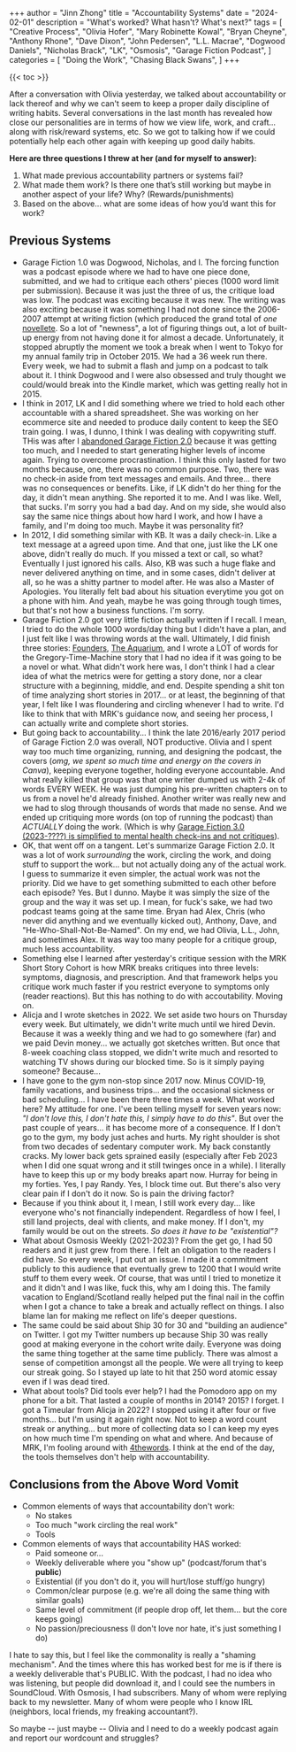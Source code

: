 +++
author = "Jinn Zhong"
title = "Accountability Systems"
date = "2024-02-01"
description = "What's worked? What hasn't? What's next?"
tags = [
    "Creative Process",
    "Olivia Hofer",
    "Mary Robinette Kowal",
    "Bryan Cheyne",
    "Anthony Rhone",
    "Dave Dixon",
    "John Pedersen",
    "L.L. Macrae",
    "Dogwood Daniels",
    "Nicholas Brack",
    "LK",
    "Osmosis",
    "Garage Fiction Podcast",
]
categories = [
    "Doing the Work",
    "Chasing Black Swans",
]
+++

{{< toc >}}

After a conversation with Olivia yesterday, we talked about accountability or lack thereof and why we can't seem to keep a proper daily discipline of writing habits. Several conversations in the last month has revealed how close our personalities are in terms of how we view life, work, and craft... along with risk/reward systems, etc. So we got to talking how if we could potentially help each other again with keeping up good daily habits.

**Here are three questions I threw at her (and for myself to answer):**

1. What made previous accountability partners or systems fail? 
2. What made them work? Is there one that’s still working but maybe in another aspect of your life? Why? (Rewards/punishments) 
3. Based on the above… what are some ideas of how you’d want this for work?

## Previous Systems
- Garage Fiction 1.0 was Dogwood, Nicholas, and I. The forcing function was a podcast episode where we had to have one piece done, submitted, and we had to critique each others' pieces (1000 word limit per submission). Because it was just the three of us, the critique load was low. The podcast was exciting because it was new. The writing was also exciting because it was something I had not done since the 2006-2007 attempt at writing fiction (which produced the grand total of *one* [novellete](https://journal.jinnzhong.com/the-icarus-remix/). So a lot of "newness", a lot of figuring things out, a lot of built-up energy from not having done it for almost a decade. Unfortunately, it stopped abruptly the moment we took a break when I went to Tokyo for my annual family trip in October 2015. We had a 36 week run there. Every week, we had to submit a flash and jump on a podcast to talk about it. I think Dogwood and I were also obsessed and truly thought we could/would break into the Kindle market, which was getting really hot in 2015.
- I think in 2017, LK and I did something where we tried to hold each other accountable with a shared spreadsheet. She was working on her ecommerce site and needed to produce daily content to keep the SEO train going. I was, I dunno, I think I was dealing with copywriting stuff. THis was after I [abandoned Garage Fiction 2.0](https://journal.jinnzhong.com/kill-gfp-2.0/) because it was getting too much, and I needed to start generating higher levels of income again. Trying to overcome procrastination. I think this only lasted for two months because, one, there was no common purpose. Two, there was no check-in aside from text messages and emails. And three... there was no consequences or benefits. Like, if LK didn't do her thing for the day, it didn't mean anything. She reported it to me. And I was like. Well, that sucks. I'm sorry you had a bad day. And on my side, she would also say the same nice things about how hard I work, and how I have a family, and I'm doing too much. Maybe it was personality fit?
- In 2012, I did something similar with KB. It was a daily check-in. Like a text message at a agreed upon time. And that one, just like the LK one above, didn't really do much. If you missed a text or call, so what? Eventually I just ignored his calls. Also, KB was such a huge flake and never delivered anything on time, and in some cases, didn't deliver at all, so he was a shitty partner to model after. He was also a Master of Apologies. You literally felt bad about his situation everytime you got on a phone with him. And yeah, maybe he was going through tough times, but that's not how a business functions. I'm sorry.
- Garage Fiction 2.0 got very little fiction actually written if I recall. I mean, I tried to do the whole 1000 words/day thing but I didn't have a plan, and I just felt like I was throwing words at the wall. Ultimately, I did finish three stories: [Founders](https://journal.jinnzhong.com/founders/), [The Aquarium](https://journal.jinnzhong.com/the-aquarium/), and I wrote a LOT of words for the Gregory-Time-Machine story that I had no idea if it was going to be a novel or what. What didn't work here was, I don't think I had a clear idea of what the metrics were for getting a story done, nor a clear structure with a beginning, middle, and end. Despite spending a shit ton of time analyzing short stories in 2017... or at least, the beginning of that year, I felt like I was floundering and circling whenever I had to write. I'd like to think that with MRK's guidance now, and seeing her process, I can actually write and complete short stories.
- But going back to accountability... I think the late 2016/early 2017 period of Garage Fiction 2.0 was overall, NOT productive. Olivia and I spent way too much time organizing, running, and designing the podcast, the covers (*omg, we spent so much time and energy on the covers in Canva*), keeping everyone together, holding everyone accountable. And what really killed that group was that one writer dumped us with 2-4k of words EVERY WEEK. He was just dumping his pre-written chapters on to us from a novel he'd already finished. Another writer was really new and we had to slog through thousands of words that made no sense. And we ended up critiquing more words (on top of running the podcast) than *ACTUALLY* doing the work. (Which is why [Garage Fiction 3.0 (2023-????) is simplified to mental health check-ins and not critiques](https://journal.jinnzhong.com/resurrect-gfp/)).
- OK, that went off on a tangent. Let's summarize Garage Fiction 2.0. It was a lot of work *surrounding* the work, circling the work, and doing stuff to support the work... but not actually doing any of the actual work. I guess to summarize it even simpler, the actual work was not the priority. Did we have to get something submitted to each other before each episode? Yes. But I dunno. Maybe it was simply the size of the group and the way it was set up. I mean, for fuck's sake, we had two podcast teams going at the same time. Bryan had Alex, Chris (who never did anything and we eventually kicked out), Anthony, Dave, and "He-Who-Shall-Not-Be-Named". On my end, we had Olivia, L.L., John, and sometimes Alex. It was way too many people for a critique group, much less accountability.
- Something else I learned after yesterday's critique session with the MRK Short Story Cohort is how MRK breaks critiques into three levels: symptoms, diagnosis, and prescription. And that framework helps you critique work much faster if you restrict everyone to symptoms only (reader reactions). But this has nothing to do with accoutability. Moving on.
- Alicja and I wrote sketches in 2022. We set aside two hours on Thursday every week. But ultimately, we didn't write much until we hired Devin. Because it was a weekly thing and we had to go somewhere (far) and we paid Devin money... we actually got sketches written. But once that 8-week coaching class stopped, we didn't write much and resorted to watching TV shows during our blocked time. So is it simply paying someone? Because...
- I have gone to the gym non-stop since 2017 now. Minus COVID-19, family vacations, and business trips... and the occasional sickness or bad scheduling... I have been there three times a week. What worked here? My attitude for one. I've been telling myself for seven years now: *"I don't love this, I don't hate this, I simply have to do this"*. But over the past couple of years... it has become more of a consequence. If I don't go to the gym, my body just aches and hurts. My right shoulder is shot from two decades of sedentary computer work. My back constantly cracks. My lower back gets sprained easily (especially after Feb 2023 when I did one squat wrong and it still twinges once in a while). I literally have to keep this up or my body breaks apart now. Hurray for being in my forties. Yes, I pay Randy. Yes, I block time out. But there's also very clear pain if I don't do it now. So is pain the driving factor?
- Because if you think about it, I mean, I still work every day... like everyone who's not financially independent. Regardless of how I feel, I still land projects, deal with clients, and make money. If I don't, my family would be out on the streets. *So does it have to be "existential"?*
- What about Osmosis Weekly (2021-2023)? From the get go, I had 50 readers and it just grew from there. I felt an obligation to the readers I did have. So every week, I put out an issue. I made it a commitment publicly to this audience that eventually grew to 1200 that I would write stuff to them every week. Of course, that was until I tried to monetize it and it didn't and I was like, fuck this, why am I doing this. The family vacation to England/Scotland really helped put the final nail in the coffin when I got a chance to take a break and actually reflect on things. I also blame Ian for making me reflect on life's deeper questions.
- The same could be said about Ship 30 for 30 and "building an audience" on Twitter. I got my Twitter numbers up because Ship 30 was really good at making everyone in the cohort write daily. Everyone was doing the same thing together at the same time publicly. There was almost a sense of competition amongst all the people. We were all trying to keep our streak going. So I stayed up late to hit that 250 word atomic essay even if I was dead tired.
- What about tools? Did tools ever help? I had the Pomodoro app on my phone for a bit. That lasted a couple of months in 2014? 2015? I forget. I got a Timeular from Alicja in 2022? I stopped using it after four or five months... but I'm using it again right now. Not to keep a word count streak or anything... but more of collecting data so I can keep my eyes on how much time I'm spending on what and where. And because of MRK, I'm fooling around with [4thewords](http://4thewords.com). I think at the end of the day, the tools themselves don't help with accountability. 


## Conclusions from the Above Word Vomit
- Common elements of ways that accountability don't work: 
   - No stakes
   - Too much "work circling the real work"
   - Tools
- Common elements of ways that accountability HAS worked:
   - Paid someone or...
   - Weekly deliverable where you "show up" (podcast/forum that's **public**)
   - Existential (if you don't do it, you will hurt/lose stuff/go hungry)
   - Common/clear purpose (e.g. we're all doing the same thing with similar goals)
   - Same level of commitment (if people drop off, let them... but the core keeps going)
   - No passion/preciousness (I don't love nor hate, it's just something I do)

I hate to say this, but I feel like the commonality is really a "shaming mechanism". And the times where this has worked best for me is if there is a weekly deliverable that's PUBLIC. With the podcast, I had no idea who was listening, but people did download it, and I could see the numbers in SoundCloud. With Osmosis, I had subscribers. Many of whom were replying back to my newsletter. Many of whom were people who I know IRL (neighbors, local friends, my freaking accountant?).

So maybe -- just maybe -- Olivia and I need to do a weekly podcast again and report our wordcount and struggles?
